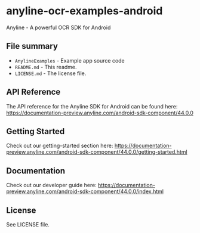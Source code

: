 # anyline-ocr-examples-android
Anyline - A powerful OCR SDK for Android

## File summary

* `AnylineExamples` - Example app source code
* `README.md` - This readme.
* `LICENSE.md` - The license file.

## API Reference

The API reference for the Anyline SDK for Android can be found here: https://documentation-preview.anyline.com/android-sdk-component/44.0.0

## Getting Started

Check out our getting-started section here: https://documentation-preview.anyline.com/android-sdk-component/44.0.0/getting-started.html

## Documentation

Check out our developer guide here: https://documentation-preview.anyline.com/android-sdk-component/44.0.0/index.html

## License

See LICENSE file.